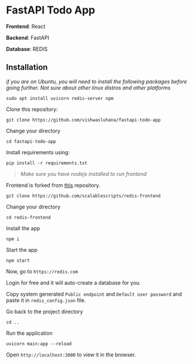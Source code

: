 # FastAPI Todo App

**Frontend**: React

**Backend**: FastAPI

**Database**: REDIS

## Installation

*if you are on Ubuntu, you will need to install the following packages before going further. Not sure about other linux distros and other platforms*
```
sudo apt install uvicorn redis-server npm
```

Clone this repository:

```
git clone https://github.com/vishwasluhana/fastapi-todo-app
```

Change your directory

```
cd fastapi-todo-app
```

Install requirements using:

```
pip install -r requirements.txt
```

> *Make sure you have nodejs installed to run frontend*

Frontend is forked from [this](https://github.com/scalablescripts/redis-frontend) repository.

```
git clone https://github.com/scalablescripts/redis-frontend
```

Change your directory

```
cd redis-frontend
```

Install the app

```
npm i
```

Start the app

```
npm start
```

Now, go to `https://redis.com`

Login for free and it will auto-create a database for you.

Copy system generated `Public endpoint` and `Default user password` and paste it in `redis_config.json` file.

Go back to the project directory

```
cd ..
```

Run the application

```
uvicorn main:app --reload
```

Open `http://localhost:3000` to view it in the browser.
